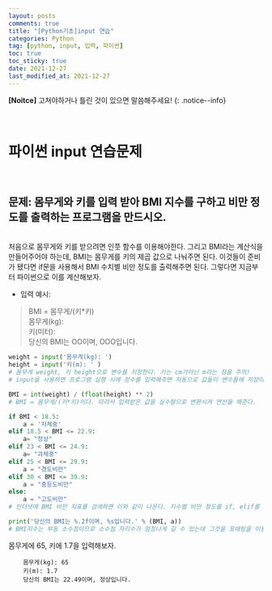 ```yaml
---
layout: posts
comments: true
title: "[Python기초]input 연습"
categories: Python
tag: [python, input, 입력, 파이썬]
toc: true
toc_sticky: true
date: 2021-12-27
last_modified_at: 2021-12-27
---
```


**[Noitce]** 고쳐야하거나 틀린 것이 있으면 말씀해주세요!
{: .notice--info}

<br>

# 파이썬 input 연습문제

<br>

## 문제: **몸무게와 키를 입력 받아 BMI 지수를 구하고 비만 정도를 출력하는 프로그램을 만드시오.**

<br>
처음으로 몸무게와 키를 받으려면 인풋 함수를 이용해야한다. 그리고 BMI라는 계산식을 만들어주어야 하는데, BMI는 몸무게를 키의 제곱 값으로 나눠주면 된다. 이것들이 준비가 됐다면 if문을 사용해서 BMI 수치별 비만 정도를 출력해주면 된다.
 그렇다면 지금부터 파이썬으로 이를 계산해보자.

<br>

- 입력 예시:
> BMI = 몸무게/(키*키)  
> 몸무게(kg):  
> 키(미터):   
> 당신의 BMI는 OO이며, OOO입니다.


```python
weight = input('몸무게(kg): ')
height = input('키(m): ' )
# 몸무게 weight, 키 height으로 변수를 지정한다. 키는 cm가아닌 m라는 점을 주의!   
# input을 사용하면 프로그램 실행 시에 정수를 입력해주면 자동으로 값들이 변수들에 저장이 된다.
```


```python
BMI = int(weight) / (float(height) ** 2)
# BMI = 몸무게/(키*키)이다. 따라서 입력받은 값을 실수형으로 변환시켜 연산을 해준다.
```

```python
if BMI < 18.5:
    a = '저체중'
elif 18.5 < BMI <= 22.9:
    a= "정상"
elif 23 < BMI <= 24.9:
    a= "과체중"
elif 25 < BMI <= 29.9:
    a = "경도비만"
elif 30 < BMI <= 39.9:
    a = "중등도비만"
else:
    a = "고도비만"
# 인터넷에 BMI 비만 지표를 검색하면 이와 같이 나온다. 지수별 비만 정도를 if, elif를 활용해 지정해주어 a값에 저장한다.
```

```python
print('당신의 BMI는 %.2f이며, %s입니다.' % (BMI, a))
# BMI지수는 부동 소수점이므로 소수점 자리수가 엄청나게 길 수 있는데 그것을 포매팅을 이용해 소수점 아래 두자리수까지 줄여주고, %s를 사용해 a값에 저장한 비만정도를 출력한다.
```

몸무게에 65, 키에 1.7을 입력해보자.  

```
    몸무게(kg): 65
    키(m): 1.7
    당신의 BMI는 22.49이며, 정상입니다.
```

    
